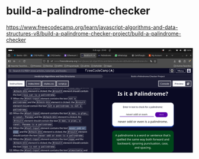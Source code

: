 # build-a-palindrome-checker
https://www.freecodecamp.org/learn/javascript-algorithms-and-data-structures-v8/build-a-palindrome-checker-project/build-a-palindrome-checker

![Screenshot Palindrome](PalindromeFreeCodeCamp.png)
